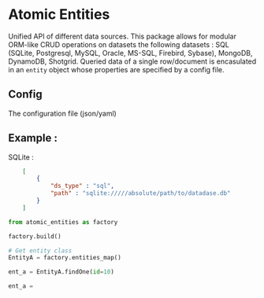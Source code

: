 # Atomic Entities
Unified API of different data sources.
This package allows for modular ORM-like CRUD operations on datasets the following datasets : 
SQL (SQLite, Postgresql, MySQL, Oracle, MS-SQL, Firebird, Sybase), MongoDB, DynamoDB, Shotgrid. Queried data of a single row/document is encasulated in an  `entity` object whose properties are specified by a config file. 

## Config

The configuration file (json/yaml)


## Example : 
SQLite :

```json
    [
        {
            "ds_type" : "sql",
            "path" : "sqlite://///absolute/path/to/datadase.db"
        }
    ]
```

```python
from atomic_entities as factory

factory.build()

# Get entity class
EntityA = factory.entities_map()

ent_a = EntityA.findOne(id=10)

ent_a = 


```
